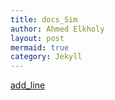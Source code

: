 ```yaml
---
title: docs_Sim
author: Ahmed Elkholy
layout: post
mermaid: true
category: Jekyll
---
```


[add_line](/DStoolkit/pages/1.function/docs_sim/add_line/)

